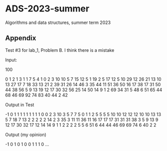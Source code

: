 # ADS-2023-summer
Algorithms and data structures, summer term 2023


## Appendix

Test #3 for lab_1, Problem B. I think there is a mistake

Input:

100

0 1 2 1 3 1 1 7 5 4 1 0 2 3 10 10 5 7 15 12 5 1 19 2 5 17 12 5 10 29 12 26 21 13 10 13 27 17 7 18 33 13 21 2 39 31 26 14 46 3 35 44 11 51 36 50 16 17 38 17 31 50 44 38 56 5 9 13 19 12 17 30 32 56 25 14 50 14 9 1 2 69 34 31 5 48 6 51 65 44 68 46 69 92 74 83 40 44 2 42

Output in Test

-1 0 1 1 1 1 1 1 1 1 1 0 0 2 3 10 3 5 7 7 5 0 1 1 2 5 5 5 5 10 10 12 12 12 10 10 13 13 5 7 18 7 13 2 2 2 2 2 14 2 3 35 3 11 11 36 11 16 17 17 17 31 31 31 38 3 5 9 13 9 12 17 30 32 17 12 14 14 9 1 1 2 2 2 2 5 5 6 51 6 44 44 46 69 69 74 6 40 2 2 

Output (my opinion)

-1 0 1 0 1 0 0 1 1 1 0 ...
